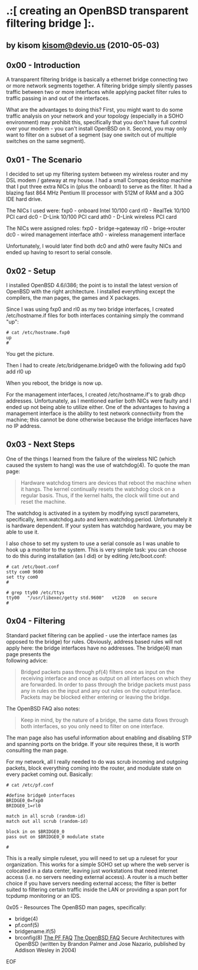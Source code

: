.:[ creating an OpenBSD transparent filtering bridge ]:.
========================================================
by kisom <kisom@devio.us> (2010-05-03)
--------------------------------------

0x00 - Introduction
-------------------
A transparent filtering bridge is basically a ethernet bridge connecting two
or more network segments together. A filtering bridge simply silently passes 
traffic between two or more interfaces while applying packet filter rules to 
traffic passing in and out of the interfaces.

What are the advantages to doing this? First, you might want to do some
traffic analysis on your network and your topology (especially in a SOHO
environment) may prohibit this, specifically that you don't have full control
over your modem - you can't install OpenBSD on it. Second, you may only want
to filter on a subset of a segment (say one switch out of multiple switches on 
the same segment). 


0x01 - The Scenario
-------------------
I decided to set up my filtering system between my wireless router and my
DSL modem / gateway at my house. I had a small Compaq desktop machine that
I put three extra NICs in (plus the onboard) to serve as the filter. It had
a blazing fast 864 MHz Pentium III processor with 512M of RAM and a 30G IDE
hard drive.

The NICs I used were:
	fxp0 - onboard Intel 10/100 card
	 rl0 - RealTek 10/100 PCI card
	 dc0 - D-Link 10/100 PCI card
	ath0 - D-Link wireless PCI card

The NICs were assigned roles:
	fxp0 - bridge->gateway
	 rl0 - brige->router
	 dc0 - wired management interface
	ath0 - wireless management interface

Unfortunately, I would later find both dc0 and ath0 were faulty NICs and ended 
up having to resort to serial console.
    

0x02 - Setup
------------
I installed OpenBSD 4.6/i386; the point is to install the latest version of 
OpenBSD with the right architecture. I installed everything except the 
compilers, the man pages, the games and X packages.

Since I was using fxp0 and rl0 as my two bridge interfaces, I created 
/etc/hostname.if files for both interfaces containing simply the command "up":

    # cat /etc/hostname.fxp0
    up
    #

You get the picture.

Then I had to create /etc/bridgename.bridge0 with the following
    add fxp0
    add rl0
    up

When you reboot, the bridge is now up.

For the management interfaces, I created /etc/hostname.if's to grab dhcp
addresses. Unfortunately, as I mentioned earlier both NICs were faulty 
and I ended up not being able to utilize either. One of the advantages to
having a management interface is the ability to test network connectivity
from the machine; this cannot be done otherwise because the bridge interfaces
have no IP address.


0x03 - Next Steps
-----------------
One of the things I learned from the failure of the wireless NIC (which
caused the system to hang) was the use of watchdog(4). To quote the man
page: 
> Hardware watchdog timers are devices that reboot the machine when it
> hangs. The kernel continually resets the watchdog clock on a regular
> basis.  Thus, if the kernel halts, the clock will time out and reset the
> machine.

The watchdog is activated in a system by modifying sysctl parameters, 
specifically, kern.watchdog.auto and kern.watchdog.period. Unfortunately it is
hardware dependent. If your system has watchdog hardware, you may be able to use
it.

I also chose to set my system to use a serial console as I was unable to hook 
up a monitor to the system. This is very simple task: you can choose to do this
during installation (as I did) or by editing /etc/boot.conf:

    # cat /etc/boot.conf
    stty com0 9600
    set tty com0
    #

    # grep tty00 /etc/ttys
    tty00	"/usr/libexec/getty std.9600"	vt220	on secure
    #


0x04 - Filtering
----------------
Standard packet filtering can be applied - use the interface names (as opposed
to the bridge) for rules. Obviously, address based rules will not apply here:
the bridge interfaces have no addresses. The bridge(4) man page presents the   
following advice:
> Bridged packets pass through pf(4) filters once as input on the 
> receiving interface and once as output on all interfaces on which they 
> are forwarded.  In order to pass through the bridge packets must pass 
> any in rules on the input and any out rules on the output interface.  
> Packets may be blocked either entering or leaving the bridge.

The OpenBSD FAQ also notes:
> Keep in mind, by the nature of a bridge, the same data flows through 
> both interfaces, so you only need to filter on one interface.

The man page also has useful information about enabling and disabling STP and 
spanning ports on the bridge. If your site requires these, it is worth 
consulting the man page.

For my network, all I really needed to do was scrub incoming and outgoing 
packets, block everything coming into the router, and modulate state on 
every packet coming out. Basically:

    # cat /etc/pf.conf

    #define bridge0 interfaces
    BRIDGE0_0=fxp0
    BRIDGE0_1=rl0
    
    match in all scrub (random-id)
    match out all scrub (random-id)
    
    block in on $BRIDGE0_0
    pass out on $BRIDGE0_0 modulate state
    
    #

This is a really simple ruleset, you will need to set up a ruleset for your 
organization. This works for a simple SOHO set up where the web server is
colocated in a data center, leaving just workstations that need internet 
access (i.e. no servers needing external access). A router is a much better
choice if you have servers needing external access; the filter is better suited
to filtering certain traffic inside the LAN or providing a span port for 
tcpdump monitoring or an IDS.


0x05 - Resources
The OpenBSD man pages, specifically:
* bridge(4)
* pf.conf(5)
* bridgename.if(5)
* brconfig(8)
[The PF FAQ](http://www.openbsd.org/faq/pf/)
[The OpenBSD FAQ](http://www.openbsd.org/faq/)
Secure Architectures with OpenBSD (written by Brandon Palmer and Jose Nazario,
published by Addison Wesley in 2004)

EOF

